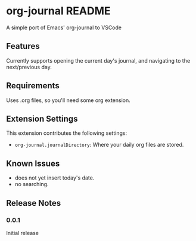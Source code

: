# org-journal README

A simple port of Emacs' org-journal to VSCode

## Features

Currently supports opening the current day's journal, and navigating to the next/previous day.

## Requirements

Uses .org files, so you'll need some org extension.

## Extension Settings

This extension contributes the following settings:

* `org-journal.journalDirectory`: Where your daily org files are stored.

## Known Issues

- does not yet insert today's date.
- no searching.

## Release Notes

### 0.0.1

Initial release
